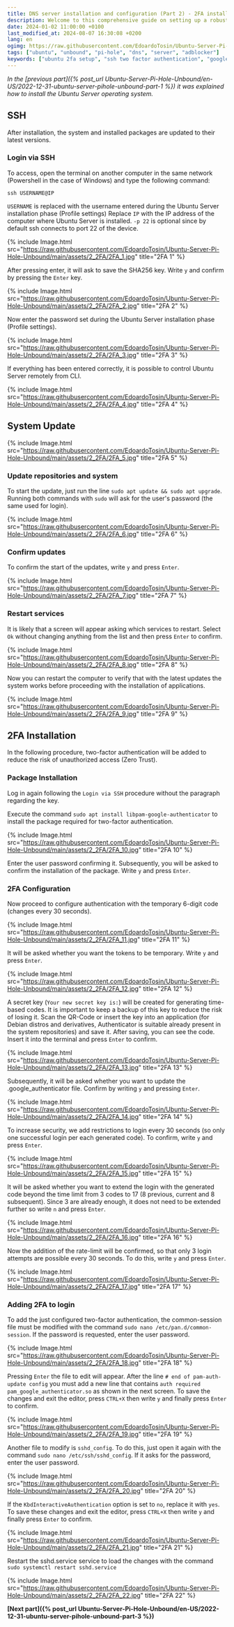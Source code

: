 ```yaml
---
title: DNS server installation and configuration (Part 2) - 2FA installation (EN)
description: Welcome to this comprehensive guide on setting up a robust and secure DNS server using Ubuntu, Pi-Hole, and Unbound. This setup enhances your privacy and gives you better control over your network traffic.
date: 2024-01-02 11:00:00 +0100
last_modified_at: 2024-08-07 16:30:08 +0200
lang: en
ogimg: https://raw.githubusercontent.com/EdoardoTosin/Ubuntu-Server-Pi-Hole-Unbound/main/assets/2_2FA/2FA_13.jpg
tags: ["ubuntu", "unbound", "pi-hole", "dns", "server", "adblocker"]
keywords: ["ubuntu 2fa setup", "ssh two factor authentication", "google authenticator ubuntu", "ssh security", "ubuntu server security", "two factor authentication linux", "ssh 2fa configuration"]
---
```


*In the [previous part]({% post_url Ubuntu-Server-Pi-Hole-Unbound/en-US/2022-12-31-ubuntu-server-pihole-unbound-part-1 %}) it was explained how to install the Ubuntu Server operating system.*

## SSH

After installation, the system and installed packages are updated to their latest versions.

### Login via SSH

To access, open the terminal on another computer in the same network (Powershell in the case of Windows) and type the following command:

```shell
ssh USERNAME@IP
```

`USERNAME` is replaced with the username entered during the Ubuntu Server installation phase (Profile settings)
Replace `IP` with the IP address of the computer where Ubuntu Server is installed.
`-p 22` is optional since by default ssh connects to port 22 of the device.

{% include Image.html src="https://raw.githubusercontent.com/EdoardoTosin/Ubuntu-Server-Pi-Hole-Unbound/main/assets/2_2FA/2FA_1.jpg" title="2FA 1" %}

After pressing enter, it will ask to save the SHA256 key. Write `y` and confirm by pressing the `Enter` key.

{% include Image.html src="https://raw.githubusercontent.com/EdoardoTosin/Ubuntu-Server-Pi-Hole-Unbound/main/assets/2_2FA/2FA_2.jpg" title="2FA 2" %}

Now enter the password set during the Ubuntu Server installation phase (Profile settings).

{% include Image.html src="https://raw.githubusercontent.com/EdoardoTosin/Ubuntu-Server-Pi-Hole-Unbound/main/assets/2_2FA/2FA_3.jpg" title="2FA 3" %}

If everything has been entered correctly, it is possible to control Ubuntu Server remotely from CLI.

{% include Image.html src="https://raw.githubusercontent.com/EdoardoTosin/Ubuntu-Server-Pi-Hole-Unbound/main/assets/2_2FA/2FA_4.jpg" title="2FA 4" %}

## System Update

{% include Image.html src="https://raw.githubusercontent.com/EdoardoTosin/Ubuntu-Server-Pi-Hole-Unbound/main/assets/2_2FA/2FA_5.jpg" title="2FA 5" %}

### Update repositories and system

To start the update, just run the line `sudo apt update && sudo apt upgrade`. Running both commands with `sudo` will ask for the user's password (the same used for login).

{% include Image.html src="https://raw.githubusercontent.com/EdoardoTosin/Ubuntu-Server-Pi-Hole-Unbound/main/assets/2_2FA/2FA_6.jpg" title="2FA 6" %}

### Confirm updates

To confirm the start of the updates, write `y` and press `Enter`.

{% include Image.html src="https://raw.githubusercontent.com/EdoardoTosin/Ubuntu-Server-Pi-Hole-Unbound/main/assets/2_2FA/2FA_7.jpg" title="2FA 7" %}

### Restart services

It is likely that a screen will appear asking which services to restart. Select `Ok` without changing anything from the list and then press `Enter` to confirm.

{% include Image.html src="https://raw.githubusercontent.com/EdoardoTosin/Ubuntu-Server-Pi-Hole-Unbound/main/assets/2_2FA/2FA_8.jpg" title="2FA 8" %}

Now you can restart the computer to verify that with the latest updates the system works before proceeding with the installation of applications.

{% include Image.html src="https://raw.githubusercontent.com/EdoardoTosin/Ubuntu-Server-Pi-Hole-Unbound/main/assets/2_2FA/2FA_9.jpg" title="2FA 9" %}

## 2FA Installation

In the following procedure, two-factor authentication will be added to reduce the risk of unauthorized access (Zero Trust).

### Package Installation

Log in again following the `Login via SSH` procedure without the paragraph regarding the key.

Execute the command `sudo apt install libpam-google-authenticator` to install the package required for two-factor authentication.

{% include Image.html src="https://raw.githubusercontent.com/EdoardoTosin/Ubuntu-Server-Pi-Hole-Unbound/main/assets/2_2FA/2FA_10.jpg" title="2FA 10" %}

Enter the user password confirming it. Subsequently, you will be asked to confirm the installation of the package. Write `y` and press `Enter`.

### 2FA Configuration

Now proceed to configure authentication with the temporary 6-digit code (changes every 30 seconds).

{% include Image.html src="https://raw.githubusercontent.com/EdoardoTosin/Ubuntu-Server-Pi-Hole-Unbound/main/assets/2_2FA/2FA_11.jpg" title="2FA 11" %}

It will be asked whether you want the tokens to be temporary. Write `y` and press `Enter`.

{% include Image.html src="https://raw.githubusercontent.com/EdoardoTosin/Ubuntu-Server-Pi-Hole-Unbound/main/assets/2_2FA/2FA_12.jpg" title="2FA 12" %}

A secret key (`Your new secret key is:`) will be created for generating time-based codes.
It is important to keep a backup of this key to reduce the risk of losing it.
Scan the QR-Code or insert the key into an application (for Debian distros and derivatives, Authenticator is suitable already present in the system repositories) and save it.
After saving, you can see the code. Insert it into the terminal and press `Enter` to confirm.

{% include Image.html src="https://raw.githubusercontent.com/EdoardoTosin/Ubuntu-Server-Pi-Hole-Unbound/main/assets/2_2FA/2FA_13.jpg" title="2FA 13" %}

Subsequently, it will be asked whether you want to update the .google_authenticator file. Confirm by writing `y` and pressing `Enter`.

{% include Image.html src="https://raw.githubusercontent.com/EdoardoTosin/Ubuntu-Server-Pi-Hole-Unbound/main/assets/2_2FA/2FA_14.jpg" title="2FA 14" %}

To increase security, we add restrictions to login every 30 seconds (so only one successful login per each generated code).
To confirm, write `y` and press `Enter`.

{% include Image.html src="https://raw.githubusercontent.com/EdoardoTosin/Ubuntu-Server-Pi-Hole-Unbound/main/assets/2_2FA/2FA_15.jpg" title="2FA 15" %}

It will be asked whether you want to extend the login with the generated code beyond the time limit from 3 codes to 17 (8 previous, current and 8 subsequent). Since 3 are already enough, it does not need to be extended further so write `n` and press `Enter`.

{% include Image.html src="https://raw.githubusercontent.com/EdoardoTosin/Ubuntu-Server-Pi-Hole-Unbound/main/assets/2_2FA/2FA_16.jpg" title="2FA 16" %}

Now the addition of the rate-limit will be confirmed, so that only 3 login attempts are possible every 30 seconds. To do this, write `y` and press `Enter`.

{% include Image.html src="https://raw.githubusercontent.com/EdoardoTosin/Ubuntu-Server-Pi-Hole-Unbound/main/assets/2_2FA/2FA_17.jpg" title="2FA 17" %}

### Adding 2FA to login

To add the just configured two-factor authentication, the common-session file must be modified with the command `sudo nano /etc/pan.d/common-session`. If the password is requested, enter the user password.

{% include Image.html src="https://raw.githubusercontent.com/EdoardoTosin/Ubuntu-Server-Pi-Hole-Unbound/main/assets/2_2FA/2FA_18.jpg" title="2FA 18" %}

Pressing `Enter` the file to edit will appear. After the line `# end of pam-auth-update config` you must add a new line that contains `auth required pam_google_authenticator.so` as shown in the next screen.
To save the changes and exit the editor, press `CTRL+X` then write `y` and finally press `Enter` to confirm.

{% include Image.html src="https://raw.githubusercontent.com/EdoardoTosin/Ubuntu-Server-Pi-Hole-Unbound/main/assets/2_2FA/2FA_19.jpg" title="2FA 19" %}

Another file to modify is `sshd_config`. To do this, just open it again with the command `sudo nano /etc/ssh/sshd_config`. If it asks for the password, enter the user password.

{% include Image.html src="https://raw.githubusercontent.com/EdoardoTosin/Ubuntu-Server-Pi-Hole-Unbound/main/assets/2_2FA/2FA_20.jpg" title="2FA 20" %}

If the `KbdInteractiveAuthentication` option is set to `no`, replace it with `yes`.
To save these changes and exit the editor, press `CTRL+X` then write `y` and finally press `Enter` to confirm.

{% include Image.html src="https://raw.githubusercontent.com/EdoardoTosin/Ubuntu-Server-Pi-Hole-Unbound/main/assets/2_2FA/2FA_21.jpg" title="2FA 21" %}

Restart the sshd.service service to load the changes with the command `sudo systemctl restart sshd.service`

{% include Image.html src="https://raw.githubusercontent.com/EdoardoTosin/Ubuntu-Server-Pi-Hole-Unbound/main/assets/2_2FA/2FA_22.jpg" title="2FA 22" %}

**[Next part]({% post_url Ubuntu-Server-Pi-Hole-Unbound/en-US/2022-12-31-ubuntu-server-pihole-unbound-part-3 %})**
